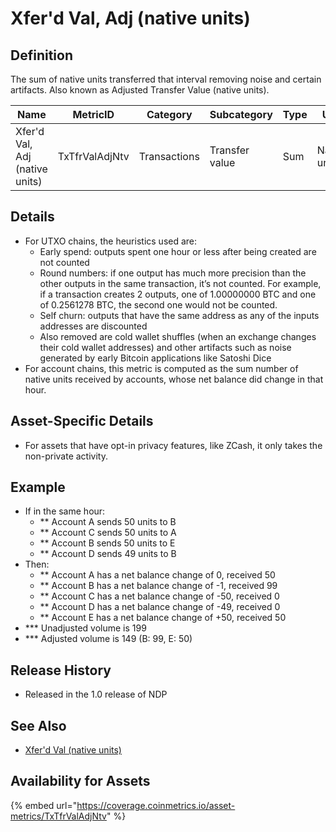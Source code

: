 # Xfer'd Val, Adj (native units)

## Definition

The sum of native units transferred that interval removing noise and certain artifacts.  Also known as Adjusted Transfer Value (native units).

| Name                           | MetricID       | Category     | Subcategory    | Type | Unit         | Interval |
| ------------------------------ | -------------- | ------------ | -------------- | ---- | ------------ | -------- |
| Xfer'd Val, Adj (native units) | TxTfrValAdjNtv | Transactions | Transfer value | Sum  | Native units | 1 day    |

## Details

* For UTXO chains, the heuristics used are:
  * Early spend: outputs spent one hour or less after being created are not counted
  * Round numbers: if one output has much more precision than the other outputs in the same transaction, it’s not counted. For example, if a transaction creates 2 outputs, one of 1.00000000 BTC and one of 0.2561278 BTC, the second one would not be counted.
  * Self churn: outputs that have the same address as any of the inputs addresses are discounted
  * Also removed are cold wallet shuffles (when an exchange changes their cold wallet addresses) and other artifacts such as noise generated by early Bitcoin applications like Satoshi Dice
* For account chains, this metric is computed as the sum number of native units received by accounts, whose net balance did change in that hour.

## Asset-Specific Details

* For assets that have opt-in privacy features, like ZCash, it only takes the non-private activity.

## Example

* If in the same hour:&#x20;
  * \*\* Account A sends 50 units to B&#x20;
  * \*\* Account C sends 50 units to A&#x20;
  * \*\* Account B sends 50 units to E&#x20;
  * \*\* Account D sends 49 units to B&#x20;
* Then:
  * \*\* Account A has a net balance change of 0, received 50&#x20;
  * \*\* Account B has a net balance change of -1, received 99&#x20;
  * \*\* Account C has a net balance change of -50, received 0&#x20;
  * \*\* Account D has a net balance change of -49, received 0&#x20;
  * \*\* Account E has a net balance change of +50, received 50&#x20;
* \*\*\* Unadjusted volume is 199&#x20;
* \*\*\* Adjusted volume is 149 (B: 99, E: 50)

## Release History

* Released in the 1.0 release of NDP

## See Also

* [Xfer'd Val (native units)](txtfrvalntv.md)

## Availability for Assets

{% embed url="https://coverage.coinmetrics.io/asset-metrics/TxTfrValAdjNtv" %}
